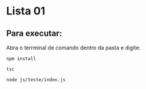 Lista 01
===

Para executar:
------

Abra o terrminal de comando dentro da pasta e digite:

    npm install

    tsc
    
    node js/teste/index.js
